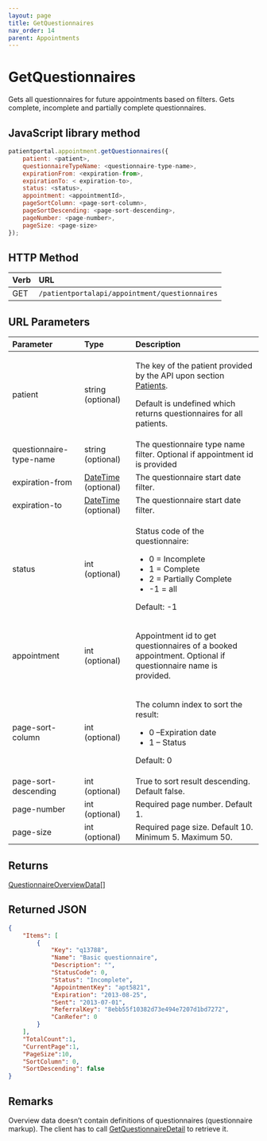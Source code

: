 ```yaml
---
layout: page
title: GetQuestionnaires
nav_order: 14
parent: Appointments
---
```


# GetQuestionnaires

Gets all questionnaires for future appointments based on filters. Gets complete, incomplete and partially complete questionnaires.

## JavaScript library method

```javascript
patientportal.appointment.getQuestionnaires({
    patient: <patient>,
    questionnaireTypeName: <questionnaire-type-name>,
    expirationFrom: <expiration-from>,
    expirationTo: < expiration-to>,
    status: <status>,
    appointment: <appointmentId>,
    pageSortColumn: <page-sort-column>,
    pageSortDescending: <page-sort-descending>,
    pageNumber: <page-number>,
    pageSize: <page-size>
});
```

## HTTP Method

| Verb | URL                                               |
|:-----|:--------------------------------------------------|
| GET | `/patientportalapi/appointment/questionnaires` |

## URL Parameters

<table>
    <thead>
        <tr>
            <th style="text-align: left">Parameter</th>
            <th style="text-align: left">Type</th>
            <th style="text-align: left">Description</th>
        </tr>
    </thead>
    <tbody>
        <tr>
            <td>patient</td>
            <td>string (optional)</td>
            <td>
                <p>The key of the patient provided by the API upon section <a href="../patients/patients">Patients</a>.</p>
                <p>Default is undefined which returns questionnaires for all patients.</p>
            </td>
        </tr>
        <tr>
            <td>questionnaire-type-name</td>
            <td>string (optional)</td>
            <td>The questionnaire type name filter. Optional if appointment id is provided</td>
        </tr>
        <tr>
            <td>expiration-from</td>
            <td><a href="../objects-and-data-types/datetime">DateTime</a> (optional)</td>
            <td>The questionnaire start date filter.</td>
        </tr>
        <tr>
            <td>expiration-to</td>
            <td><a href="../objects-and-data-types/datetime">DateTime</a> (optional)</td>
            <td>The questionnaire start date filter.</td>
        </tr>
        <tr>
            <td>status</td>
            <td>int (optional)</td>
            <td>
                <p>Status code of the questionnaire:</p>
                <ul>
                    <li>0 = Incomplete</li>
                    <li>1 = Complete</li>
                    <li>2 = Partially Complete</li>
                    <li>-1 = all</li>
                </ul>
                <p>Default: -1</p>
            </td>
        </tr>
        <tr>
            <td>appointment</td>
            <td>int (optional)</td>
            <td>
                <p>Appointment id to get questionnaires of a booked appointment. Optional if questionnaire name is
                    provided.</p>
            </td>
        </tr>
        <tr>
            <td>page-sort-column</td>
            <td>int (optional)</td>
            <td>
                <p>The column index to sort the result:</p>
                <ul>
                    <li>0 –Expiration date</li>
                    <li>1 – Status</li>
                </ul>
                <p>Default: 0</p>
            </td>
        </tr>
        <tr>
            <td>page-sort-descending</td>
            <td>int (optional)</td>
            <td>True to sort result descending. Default false.</td>
        </tr>
        <tr>
            <td>page-number</td>
            <td>int (optional)</td>
            <td>Required page number. Default 1.</td>
        </tr>
        <tr>
            <td>page-size</td>
            <td>int (optional)</td>
            <td>Required page size. Default 10. Minimum 5. Maximum 50.</td>
        </tr>
    </tbody>
</table>

## Returns

[QuestionnaireOverviewData](../objects-and-data-types/questionnaireoverviewdata)[]

## Returned JSON

```json
{
    "Items": [
        {
            "Key": "q13788",
            "Name": "Basic questionnaire",
            "Description": "",
            "StatusCode": 0,
            "Status": "Incomplete",
            "AppointmentKey": "apt5821",
            "Expiration": "2013-08-25",
            "Sent": "2013-07-01",
            "ReferralKey": "8ebb55f10382d73e494e7207d1bd7272",
            "CanRefer": 0
        }
    ],
    "TotalCount":1,
    "CurrentPage":1,
    "PageSize":10,
    "SortColumn": 0,
    "SortDescending": false
}
```

## Remarks

Overview data doesn’t contain definitions of questionnaires (questionnaire markup). The client has to call [GetQuestionnaireDetail](../appointments/getquestionnairedetail) to retrieve it.
